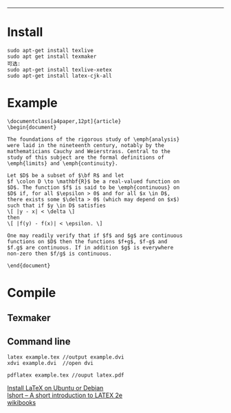 ---
# Install
```
sudo apt-get install texlive
sudo apt get install texmaker
可选:
sudo apt-get install texlive-xetex
sudo apt-get install latex-cjk-all
```

# Example
```
\documentclass[a4paper,12pt]{article}
\begin{document}

The foundations of the rigorous study of \emph{analysis}
were laid in the nineteenth century, notably by the
mathematicians Cauchy and Weierstrass. Central to the
study of this subject are the formal definitions of
\emph{limits} and \emph{continuity}.

Let $D$ be a subset of $\bf R$ and let
$f \colon D \to \mathbf{R}$ be a real-valued function on
$D$. The function $f$ is said to be \emph{continuous} on
$D$ if, for all $\epsilon > 0$ and for all $x \in D$,
there exists some $\delta > 0$ (which may depend on $x$)
such that if $y \in D$ satisfies
\[ |y - x| < \delta \]
then
\[ |f(y) - f(x)| < \epsilon. \]

One may readily verify that if $f$ and $g$ are continuous
functions on $D$ then the functions $f+g$, $f-g$ and
$f.g$ are continuous. If in addition $g$ is everywhere
non-zero then $f/g$ is continuous.

\end{document}
```

# Compile
## Texmaker
## Command line
```
latex example.tex //output example.dvi
xdvi example.dvi  //open dvi

pdflatex example.tex //ouput latex.pdf

```

[Install LaTeX on Ubuntu or Debian][]  
[lshort – A short introduction to LATEX 2e][]  
[wikibooks][]

[Install LaTeX on Ubuntu or Debian]: http://milq.github.io/install-latex-ubuntu-debian/
[lshort – A short introduction to LATEX 2e]: http://www.ctan.org/pkg/lshort
[wikibooks]: https://en.wikibooks.org/wiki/LaTeX
